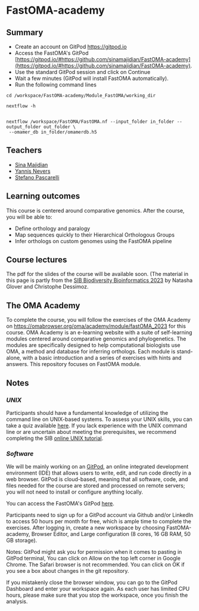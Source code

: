 # FastOMA-academy




## Summary

* Create an account on GitPod https://gitpod.io
* Access the FastOMA's GitPod [https://gitpod.io/#https://github.com/sinamajidian/FastOMA-academy](https://gitpod.io/#https://github.com/sinamajidian/FastOMA-academy).
* Use the standard GitPod session and click on Continue
* Wait a few minutes (GitPod will install FastOMA automatically).
* Run the following command lines
```
cd /workspace/FastOMA-academy/Module_FastOMA/working_dir

nextflow -h


nextflow /workspace/FastOMA/FastOMA.nf --input_folder in_folder --output_folder out_folder \
 --omamer_db in_folder/omamerdb.h5
```



## Teachers

* [Sina Majidian](https://sinamajidian.github.io/)
* [Yannis Nevers](https://lab.dessimoz.org/people/yannis_nevers)
* [Stefano Pascarelli](https://scholar.google.com/citations?user=UU4EztcAAAAJ)



## Learning outcomes

This course is centered around comparative genomics. After the course, you will be able to:

* Define orthology and paralogy
* Map sequences quickly to their Hierarchical Orthologous Groups
* Infer orthologs on custom genomes using the FastOMA pipeline

## Course lectures

The pdf for the slides of the course will be available soon. 
(The material in this page is partly from the [SIB Biodiversity Bioinformatics 2023](https://github.com/DessimozLab/SIBBiodiversityBioinformatics2023/tree/main) by Natasha Glover and Christophe Dessimoz.

## The OMA Academy

To complete the course, you will follow the exercises of the OMA Academy on https://omabrowser.org/oma/academy/module/fastOMA_2023 for this course. OMA Academy is an e-learning website with a suite of self-learning modules centered around comparative genomics and phylogenetics. The modules are specifically designed to help computational biologists use OMA, a method and database for inferring orthologs. Each module is stand-alone, with a basic introduction and a series of exercises with hints and answers.
This repository focuses on FastOMA module.



## Notes


### _UNIX_

Participants should have a fundamental knowledge of utilizing the command line on UNIX-based systems. To assess your UNIX skills, you can take a quiz available [here](https://docs.google.com/forms/d/e/1FAIpQLSd2BEWeOKLbIRGBT_aDEGPce1FOaVYBbhBiaqcaHoBKNB27MQ/viewform?usp=sf_link). If you lack experience with the UNIX command line or are uncertain about meeting the prerequisites, we recommend completing the SIB [online UNIX tutorial](https://edu.sib.swiss/pluginfile.php/2878/mod_resource/content/4/couselab-html/content.html). 


### _Software_

We will be mainly working on an [GitPod](https://gitpod.io/), an online integrated development environment (IDE) that allows users to write, edit, and run code directly in a web browser. GitPod is cloud-based, meaning that all software, code, and files needed for the course are stored and processed on remote servers; you will not need to install or configure anything locally.
 
You can access the FastOMA's GitPod [here](https://gitpod.io/#https://github.com/sinamajidian/FastOMA-academy).


Participants need to sign up for a GitPod account via Github and/or LinkedIn to access 50 hours per month for free, which is ample time to complete the exercises. After logging in, create a new workspace by choosing FastOMA-academy, Browser Editor, and Large configuration (8 cores, 16 GB RAM, 50 GB storage). 

Notes: 
GitPod might ask you for permission when it comes to pasting in GitPod terminal, You can click on Allow on the top left corner in Google Chrome. The Safari browser is not recommended. 
You can click on OK if you see a box about changes in the git repository.

If you mistakenly close the browser window, you can go to the GitPod Dashboard and enter your workspace again.
As each user has limited CPU hours, please make sure that you stop the workspace, once you finish the analysis.   


